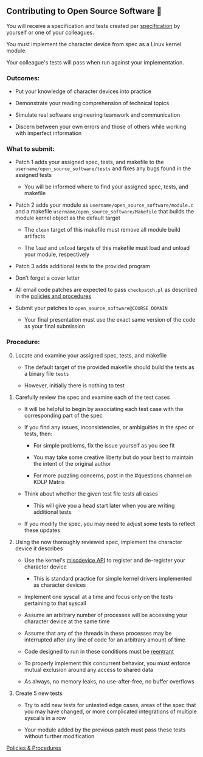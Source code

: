 ## Contributing to Open Source Software 🤝

You will receive a specification and tests created per
[specification](specification.md)
by yourself or one of your colleagues.

You must implement the character device from spec as a Linux kernel module.

Your colleague's tests will pass when run against your implementation.

### Outcomes:

* Put your knowledge of character devices into practice

* Demonstrate your reading comprehension of technical topics

* Simulate real software engineering teamwork and communication

* Discern between your own errors and those of others while working with imperfect information

### What to submit:

* Patch 1 adds your assigned spec, tests, and makefile to the `username/open_source_software/tests` and fixes any bugs found in the assigned tests

    * You will be informed where to find your assigned spec, tests, and makefile

* Patch 2 adds your module as `username/open_source_software/module.c` and a makefile `username/open_source_software/Makefile` that builds the module kernel object as the default target

    * The `clean` target of this makefile must remove all module build artifacts

    * The `load` and `unload` targets of this makefile must load and unload your module, respectively

* Patch 3 adds additional tests to the provided program

* Don’t forget a cover letter

* All email code patches are expected to pass `checkpatch.pl` as described in the [policies and procedures](/procedures.md)

* Submit your patches to `open_source_software@COURSE_DOMAIN`

    * Your final presentation must use the exact same version of the code as your final submission

### Procedure:

0. Locate and examine your assigned spec, tests, and makefile

	*  The default target of the provided makefile should build the tests as a binary file `tests`

	*  However, initially there is nothing to test

0. Carefully review the spec and examine each of the test cases

	*  It will be helpful to begin by associating each test case with the corresponding part of the spec

	*  If you find any issues, inconsistencies, or ambiguities in the spec or tests, then:

        * For simple problems, fix the issue yourself as you see fit

        * You may take some creative liberty but do your best to maintain the intent of the original author

        * For more puzzling concerns, post in the #questions channel on KDLP Matrix

	*  Think about whether the given test file tests all cases

        * This will give you a head start later when you are writing additional tests

	*  If you modify the spec, you may need to adjust some tests to reflect these updates

0. Using the now thoroughly reviewed spec, implement the character device it describes

	*  Use the kernel's
[miscdevice API](https://www.kernel.org/doc/html/v6.11/driver-api/misc_devices.html)
to register and de-register your character device

        * This is standard practice for simple kernel drivers implemented as character devices

	* Implement one syscall at a time and focus only on the tests pertaining to that syscall

	* Assume an arbitrary number of processes will be accessing your character device at the same time

	* Assume that any of the threads in these processes may be interrupted after any line of code for an arbitrary amount of time

	* Code designed to run in these conditions must be
[reentrant](https://en.wikipedia.org/wiki/Reentrancy_(computing))

	* To properly implement this concurrent behavior, you must enforce mutual exclusion around any access to shared data

	* As always, no memory leaks, no use-after-free, no buffer overflows

0. Create 5 new tests

	* Try to add new tests for untested edge cases, areas of the spec that you may have changed, or more complicated integrations of multiple syscalls in a row

	* Your module added by the previous patch must pass these tests without further modification

[Policies & Procedures](/procedures.md)
